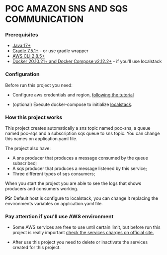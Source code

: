 # POC AMAZON SNS AND SQS COMMUNICATION

### Prerequisites

- [Java 17+](https://www.oracle.com/java/technologies/javase/jdk17-archive-downloads.html)
- [Gradle 7.5.1+](https://gradle.org/) - or use gradle wrapper
- [AWS CLI 2.8.5+](https://aws.amazon.com/pt/cli/)
- [Docker 20.10.21+ and Docker Compose v2.12.2+](https://www.docker.com/) - if you'll use localstack

### Configuration

Before run this project you need:

- Configure aws credentials and region, [following the tutorial](https://docs.aws.amazon.com/cli/latest/userguide/cli-configure-quickstart.html)

- (optional) Execute docker-compose to initialize [localstack](https://github.com/localstack/localstack).

### How this project works

This project creates automatically a sns topic named poc-sns, a queue named poc-sqs and a subscription sqs queue to sns topic. 
You can change this names on application.yaml file.

The project also have:

- A sns producer that produces a message consumed by the queue subscribed;
- A sqs producer that produces a message listened by this service;
- Three different types of sqs consumers;

When you start the project you are able to see the logs that shows producers and consumers working.

**PS:** Default host is configure to localstack, you can change it replacing the environments variables on application.yaml file.

### Pay attention if you'll use AWS environment

- Some AWS services are free to use until certain limit, but before run this project is really important [check the services charges on official site.](https://aws.amazon.com/pt/free/?nc2=h_ql_pr_ft&all-free-tier.sort-by=item.additionalFields.SortRank&all-free-tier.sort-order=asc&awsf.Free%20Tier%20Types=*all&awsf.Free%20Tier%20Categories=*all) 

- After use this project you need to delete or inactivate the services created for this project.
